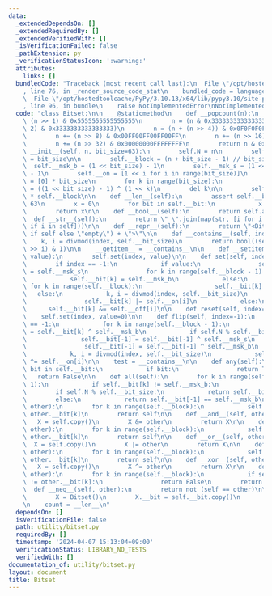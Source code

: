 ```yaml
---
data:
  _extendedDependsOn: []
  _extendedRequiredBy: []
  _extendedVerifiedWith: []
  _isVerificationFailed: false
  _pathExtension: py
  _verificationStatusIcon: ':warning:'
  attributes:
    links: []
  bundledCode: "Traceback (most recent call last):\n  File \"/opt/hostedtoolcache/PyPy/3.10.13/x64/lib/pypy3.10/site-packages/onlinejudge_verify/documentation/build.py\"\
    , line 76, in _render_source_code_stat\n    bundled_code = language.bundle(\n\
    \  File \"/opt/hostedtoolcache/PyPy/3.10.13/x64/lib/pypy3.10/site-packages/onlinejudge_verify/languages/python.py\"\
    , line 96, in bundle\n    raise NotImplementedError\nNotImplementedError\n"
  code: "class Bitset:\n\n    @staticmethod\n    def __popcount(n):\n        n -=\
    \ (n >> 1) & 0x5555555555555555\n        n = (n & 0x3333333333333333) + ((n >>\
    \ 2) & 0x3333333333333333)\n        n = (n + (n >> 4)) & 0x0F0F0F0F0F0F0F0F\n\
    \        n += (n >> 8) & 0x00FF00FF00FF00FF\n        n += (n >> 16) & 0x0000FFFF0000FFFF\n\
    \        n += (n >> 32) & 0x00000000FFFFFFFF\n        return n & 0x7F\n\n    def\
    \ __init__(self, n, bit_size=63):\n        self.N = n\n        self.__bit_size\
    \ = bit_size\n\n        self.__block = (n + bit_size - 1) // bit_size\n      \
    \  self.__msk_b = (1 << bit_size) - 1\n        self.__msk_s = (1 << (n % bit_size))\
    \ - 1\n        self.__on = [1 << i for i in range(bit_size)]\n        self.__off\
    \ = [0] * bit_size\n        for k in range(bit_size):\n            self.__off[k]\
    \ = ((1 << bit_size) - 1) ^ (1 << k)\n        del k\n\n        self.__bit = [0]\
    \ * self.__block\n\n    def __len__(self):\n        assert self.__bit_size <=\
    \ 63\n        x = 0\n        for bit in self.__bit:\n            x += self.__popcount(bit)\n\
    \        return x\n\n    def __bool__(self):\n        return self.any()\n\n  \
    \  def __str__(self):\n        return \" \".join(map(str, [i for i in range(self.N)\
    \ if i in self]))\n\n    def __repr__(self):\n        return \"<Bitset: \" + (str(self)\
    \ if self else \"empty\") + \">\"\n\n    def __contains__(self, index):\n    \
    \    k, i = divmod(index, self.__bit_size)\n        return bool((self.__bit[k]\
    \ >> i) & 1)\n\n    __getitem__ = __contains__\n\n    def __setitem__(self, index,\
    \ value):\n        self.set(index, value)\n\n    def set(self, index=-1, value=1):\n\
    \        if index == -1:\n            if value:\n                self.__bit[-1]\
    \ = self.__msk_s\n                for k in range(self.__block - 1):\n        \
    \            self.__bit[k] = self.__msk_b\n            else:\n               \
    \ for k in range(self.__block):\n                    self.__bit[k] = 0\n     \
    \   else:\n            k, i = divmod(index, self.__bit_size)\n            if value:\n\
    \                self.__bit[k] |= self.__on[i]\n            else:\n          \
    \      self.__bit[k] &= self.__off[i]\n\n    def reset(self, index=-1):\n    \
    \    self.set(index, value=0)\n\n    def flip(self, index=-1):\n        if index\
    \ == -1:\n            for k in range(self.__block - 1):\n                self.__bit[k]\
    \ = self.__bit[k] ^ self.__msk_b\n            if self.N % self.__bit_size:\n \
    \               self.__bit[-1] = self.__bit[-1] ^ self.__msk_s\n            else:\n\
    \                self.__bit[-1] = self.__bit[-1] ^ self.__msk_b\n        else:\n\
    \            k, i = divmod(index, self.__bit_size)\n            self.__bit[k]\
    \ ^= self.__on[i]\n\n    test = __contains__\n\n    def any(self):\n        for\
    \ bit in self.__bit:\n            if bit:\n                return True\n     \
    \   return False\n\n    def all(self):\n        for k in range(self.__block -\
    \ 1):\n            if self.__bit[k] != self.__msk_b:\n                return False\n\
    \        if self.N % self.__bit_size:\n            return self.__bit[-1] == self.__msk_s\n\
    \        else:\n            return self.__bit[-1] == self.__msk_b\n\n    def __iand__(self,\
    \ other):\n        for k in range(self.__block):\n            self.__bit[k] &=\
    \ other.__bit[k]\n        return self\n\n    def __and__(self, other):\n     \
    \   X = self.copy()\n        X &= other\n        return X\n\n    def __ior__(self,\
    \ other):\n        for k in range(self.__block):\n            self.__bit[k] |=\
    \ other.__bit[k]\n        return self\n\n    def __or__(self, other):\n      \
    \  X = self.copy()\n        X |= other\n        return X\n\n    def __ixor__(self,\
    \ other):\n        for k in range(self.__block):\n            self.__bit[k] ^=\
    \ other.__bit[k]\n        return self\n\n    def __xor__(self, other):\n     \
    \   X = self.copy()\n        X ^= other\n        return X\n\n    def __eq__(self,\
    \ other):\n        for k in range(self.__block):\n            if self.__bit[k]\
    \ != other.__bit[k]:\n                return False\n        return True\n\n  \
    \  def __neq__(self, other):\n        return not (self == other)\n\n    def copy(self):\n\
    \        X = Bitset()\n        X.__bit = self.__bit.copy()\n        return X\n\
    \n    count = __len__\n"
  dependsOn: []
  isVerificationFile: false
  path: utility/bitset.py
  requiredBy: []
  timestamp: '2024-04-07 15:13:04+09:00'
  verificationStatus: LIBRARY_NO_TESTS
  verifiedWith: []
documentation_of: utility/bitset.py
layout: document
title: Bitset
---
```

